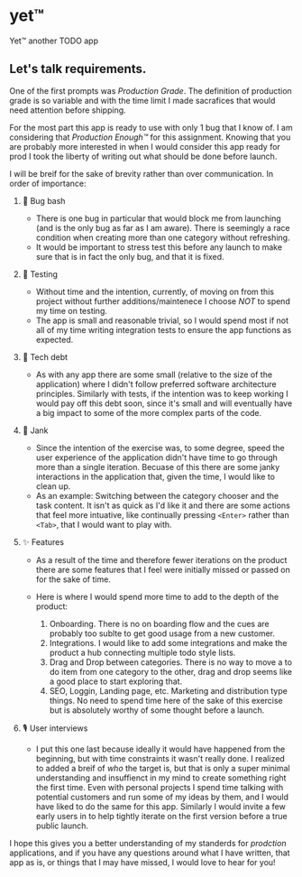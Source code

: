 # yet™️

Yet™️ another TODO app

## Let's talk requirements.

One of the first prompts was _Production Grade_. The definition of production grade is so variable and with the time limit I made sacrafices that would need attention before shipping.

For the most part this app is ready to use with only 1 bug that I know of. I am considering that _Production Enough™️_ for this assignment. Knowing that you are probably more interested in when I would consider this app ready for prod I took the liberty of writing out what should be done before launch.

I will be breif for the sake of brevity rather than over communication. In order of importance:

1. 🐞 Bug bash

   - There is one bug in particular that would block me from launching (and is the only bug as far as I am aware). There is seemingly a race condition when creating more than one category without refreshing.
   - It would be important to stress test this before any launch to make sure that is in fact the only bug, and that it is fixed.

2. 🧪 Testing

   - Without time and the intention, currently, of moving on from this project without further additions/maintenece I choose _NOT_ to spend my time on testing.
   - The app is small and reasonable trivial, so I would spend most if not all of my time writing integration tests to ensure the app functions as expected.

3. 💸 Tech debt

   - As with any app there are some small (relative to the size of the application) where I didn't follow preferred software architecture principles. Similarly with tests, if the intention was to keep working I would pay off this debt soon, since it's small and will eventually have a big impact to some of the more complex parts of the code.

4. 🧸 Jank

   - Since the intention of the exercise was, to some degree, speed the user experience of the application didn't have time to go through more than a single iteration. Becuase of this there are some janky interactions in the application that, given the time, I would like to clean up.
   - As an example: Switching between the category chooser and the task content. It isn't as quick as I'd like it and there are some actions that feel more intuative, like continually pressing `<Enter>` rather than `<Tab>`, that I would want to play with.

5. ✨ Features

   - As a result of the time and therefore fewer iterations on the product there are some features that I feel were initially missed or passed on for the sake of time.
   - Here is where I would spend more time to add to the depth of the product:

     1. Onboarding. There is no on boarding flow and the cues are probably too sublte to get good usage from a new customer.
     2. Integrations. I would like to add some integrations and make the product a hub connecting multiple todo style lists.
     3. Drag and Drop between categories. There is no way to move a to do item from one category to the other, drag and drop seems like a good place to start exploring that.
     4. SEO, Loggin, Landing page, etc. Marketing and distribution type things. No need to spend time here of the sake of this exercise but is absolutely worthy of some thought before a launch.

6. 🎙 User interviews

   - I put this one last because ideally it would have happened from the beginning, but with time constraints it wasn't really done. I realized to added a breif of _who_ the target is, but that is only a super minimal understanding and insuffienct in my mind to create something right the first time. Even with personal projects I spend time talking with potential customers and run some of my ideas by them, and I would have liked to do the same for this app. Similarly I would invite a few early users in to help tightly iterate on the first version before a true public launch.

I hope this gives you a better understanding of my standerds for _prodction_ applications, and if you have any questions around what I have written, that app as is, or things that I may have missed, I would love to hear for you!
